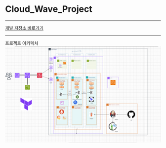# Cloud_Wave_Project

---

[개발 저장소 바로가기](https://github.com/cjgoraegorae)  

--- 
프로젝트 아키텍처
![](./archi.png)

